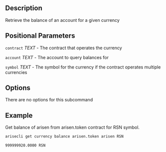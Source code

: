 ## Description

Retrieve the balance of an account for a given currency

## Positional Parameters
`contract` _TEXT_ - The contract that operates the currency

`account` _TEXT_ - The account to query balances for

`symbol` _TEXT_ - The symbol for the currency if the contract operates multiple currencies

## Options
There are no options for this subcommand

## Example
Get balance of arisen from arisen.token contract for RSN symbol. 

```sh
arisecli get currency balance arisen.token arisen RSN
```
```console
999999920.0000 RSN
```
